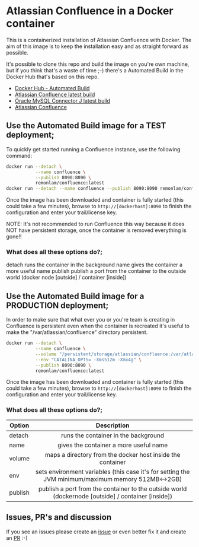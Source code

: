 

# Atlassian Confluence in a Docker container

This is a containerized installation of Atlassian Confluence with Docker.
The aim of this image is to keep the installation easy and as straight forward as possible.

It's possible to clone this repo and build the image on you're own machine, but if you think that's a waste of time ;-) there's a Automated Build in the Docker Hub that's based on this repo.


* [Docker Hub - Automated Build](https://hub.docker.com/r/remonlam/confluence/)
* [Atlassian Confluence latest build](https://confluence.atlassian.com/doc/confluence-release-notes-327.html)
* [Oracle MySQL Connector J latest build](http://dev.mysql.com/downloads/connector/j/)
* [Atlassian Confluence](https://www.atlassian.com/software/confluence)

## Use the Automated Build image for a TEST deployment;

To quickly get started running a Confluence instance, use the following command:
```bash
docker run --detach \
           --name confluence \
           --publish 8090:8090 \
           remonlam/confluence:latest
docker run --detach --name confluence --publish 8090:8090 remonlam/confluence:latest
```

Once the image has been downloaded and container is fully started (this could take a few minutes), browse to `http://[dockerhost]:8090` to finish the configuration and enter your trail/license key.

NOTE: It's not recommended to run Confluence this way because it does NOT have persistent storage, once the container is removed everything is gone!!

### What does all these options do?;
detach          runs the container in the background
name            gives the container a more useful name
publish         publish a port from the container to the outside world (docker node [outside] / container [inside])


## Use the Automated Build image for a PRODUCTION deployment;

In order to make sure that what ever you or you're team is creating in Confluence is persistent even when the container is recreated it's useful to make the "/var/atlassian/confluence" directory persistent.
```bash
docker run --detach \
           --name confluence \
           --volume "/persistent/storage/atlassian/confluence:/var/atlassian/confluence" \
           --env "CATALINA_OPTS= -Xms512m -Xmx4g" \
           --publish 8090:8090 \
           remonlam/confluence:latest
```

Once the image has been downloaded and container is fully started (this could take a few minutes), browse to `http://[dockerhost]:8090` to finish the configuration and enter your trail/license key.

### What does all these options do?;
| Option        | Description           |
| ------------- |:-------------:|
|detach|runs the container in the background|
|name|gives the container a more useful name|
volume|maps a directory from the docker host inside the container|
env|sets environment variables (this case it's for setting the JVM minimum/maximum memory 512MB<->2GB)|
publish|publish a port from the container to the outside world (dockernode [outside] / container [inside])|



## Issues, PR's and discussion

If you see an issues please create an [issue](https://github.com/remonlam/docker-confluence/issues/new) or even better fix it and create an [PR](https://github.com/remonlam/docker-confluence/compare) :-)
